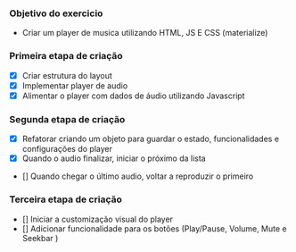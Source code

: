 ### Objetivo do exercicio

- Criar um player de musica utilizando HTML, JS E CSS (materialize)

### Primeira etapa de criação

- [x] Criar estrutura do layout 
- [x] Implementar player de audio 
- [x] Alimentar o player com dados de áudio utilizando Javascript

### Segunda etapa de criação

- [x] Refatorar criando um objeto para guardar o estado, funcionalidades e configurações do player
- [x] Quando o audio finalizar, iniciar o próximo da lista
- [] Quando chegar o último audio, voltar a reproduzir o primeiro

### Terceira etapa de criação

- [] Iniciar a customização visual do player
- [] Adicionar funcionalidade para os botões (Play/Pause, Volume, Mute e Seekbar )

